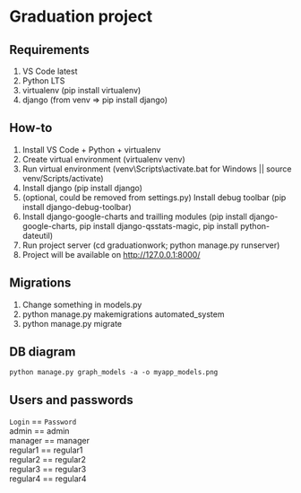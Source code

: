 # Graduation project

## Requirements

1. VS Code latest
2. Python LTS
3. virtualenv (pip install virtualenv)
4. django (from venv => pip install django)

## How-to

1. Install VS Code + Python + virtualenv
2. Create virtual environment (virtualenv venv)
3. Run virtual environment (venv\\Scripts\\activate.bat for Windows || source venv/Scripts/activate)
4. Install django (pip install django)
5. (optional, could be removed from settings.py) Install debug toolbar (pip install django-debug-toolbar) 
6. Install django-google-charts and trailling modules (pip install django-google-charts, pip install django-qsstats-magic, pip install python-dateutil)
7. Run project server (cd graduationwork; python manage.py runserver)
8. Project will be available on http://127.0.0.1:8000/

## Migrations

1. Change something in models.py
2. python manage.py makemigrations automated_system
3. python manage.py migrate

## DB diagram

```
python manage.py graph_models -a -o myapp_models.png
```

## Users and passwords

`Login` == `Password`  
admin == admin  
manager == manager  
regular1 == regular1  
regular2 == regular2  
regular3 == regular3  
regular4 == regular4  

